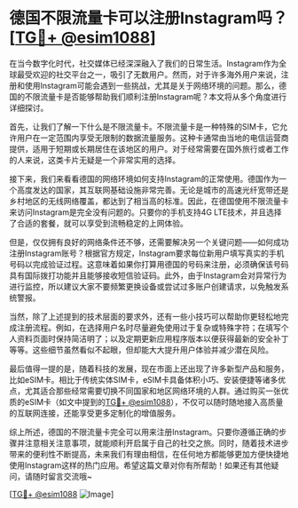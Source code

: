 # 德国不限流量卡可以注册Instagram吗？[[TG💪+ @esim1088](https://t.me/s/esim1088)]

在当今数字化时代，社交媒体已经深深融入了我们的日常生活。Instagram作为全球最受欢迎的社交平台之一，吸引了无数用户。然而，对于许多海外用户来说，注册和使用Instagram可能会遇到一些挑战，尤其是关于网络环境的问题。那么，德国的不限流量卡是否能够帮助我们顺利注册Instagram呢？本文将从多个角度进行详细探讨。

首先，让我们了解一下什么是不限流量卡。不限流量卡是一种特殊的SIM卡，它允许用户在一定范围内享受无限制的数据流量服务。这种卡通常由当地的电信运营商提供，适用于短期或长期居住在该地区的用户。对于经常需要在国外旅行或者工作的人来说，这类卡片无疑是一个非常实用的选择。

接下来，我们来看看德国的网络环境如何支持Instagram的正常使用。德国作为一个高度发达的国家，其互联网基础设施非常完善。无论是城市的高速光纤宽带还是乡村地区的无线网络覆盖，都达到了相当高的标准。因此，在德国使用不限流量卡来访问Instagram是完全没有问题的。只要你的手机支持4G LTE技术，并且选择了合适的套餐，就可以享受到流畅稳定的上网体验。

但是，仅仅拥有良好的网络条件还不够，还需要解决另一个关键问题——如何成功注册Instagram账号？根据官方规定，Instagram要求每位新用户填写真实的手机号码以完成验证过程。这意味着如果你打算用德国的号码来注册，必须确保该号码具有国际拨打功能并且能够接收短信验证码。此外，由于Instagram会对异常行为进行监控，所以建议大家不要频繁更换设备或尝试过多账户创建请求，以免触发系统警报。

当然，除了上述提到的技术层面的要求外，还有一些小技巧可以帮助你更轻松地完成注册流程。例如，在选择用户名时尽量避免使用过于复杂或特殊字符；在填写个人资料页面时保持简洁明了；以及定期更新应用程序版本以便获得最新的安全补丁等等。这些细节虽然看似不起眼，但却能大大提升用户体验并减少潜在风险。

最后值得一提的是，随着科技的发展，现在市面上还出现了许多新型产品和服务，比如eSIM卡。相比于传统实体SIM卡，eSIM卡具备体积小巧、安装便捷等诸多优点，尤其适合那些经常需要切换不同国家和地区网络环境的人群。通过购买一张优质的eSIM卡（如文中提到的[TG💪+ @esim1088](https://t.me/s/esim1088)），不仅可以随时随地接入高质量的互联网连接，还能享受更多定制化的增值服务。

综上所述，德国的不限流量卡完全可以用来注册Instagram。只要你遵循正确的步骤并注意相关注意事项，就能顺利开启属于自己的社交之旅。同时，随着技术进步带来的便利性不断提高，未来我们有理由相信，在任何地方都能够更加方便快捷地使用Instagram这样的热门应用。希望这篇文章对你有所帮助！如果还有其他疑问，请随时留言交流哦~

[[TG💪+ @esim1088](https://t.me/s/esim1088) ![Image](https://i.postimg.cc/4NQfJmqS/Snipaste-2025-05-13-00-14-12.png)]